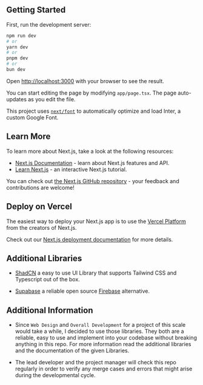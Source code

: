 

## Getting Started

First, run the development server:

```bash
npm run dev
# or
yarn dev
# or
pnpm dev
# or
bun dev
```

Open [http://localhost:3000](http://localhost:3000) with your browser to see the result.

You can start editing the page by modifying `app/page.tsx`. The page auto-updates as you edit the file.

This project uses [`next/font`](https://nextjs.org/docs/basic-features/font-optimization) to automatically optimize and load Inter, a custom Google Font.

## Learn More

To learn more about Next.js, take a look at the following resources:

- [Next.js Documentation](https://nextjs.org/docs) - learn about Next.js features and API.
- [Learn Next.js](https://nextjs.org/learn) - an interactive Next.js tutorial.

You can check out [the Next.js GitHub repository](https://github.com/vercel/next.js/) - your feedback and contributions are welcome!

## Deploy on Vercel

The easiest way to deploy your Next.js app is to use the [Vercel Platform](https://vercel.com/new?utm_medium=default-template&filter=next.js&utm_source=create-next-app&utm_campaign=create-next-app-readme) from the creators of Next.js.

Check out our [Next.js deployment documentation](https://nextjs.org/docs/deployment) for more details.

## Additional Libraries 

 - [ShadCN](https://ui.shadcn.com/) a easy to use UI Library that supports Tailwind CSS and Typescript out of the box.

 - [Supabase](https://supabase.com/) a reliable open source [Firebase](https://firebase.google.com/) alternative.


## Additional Information

- Since `Web Design` and `Overall Development` for a project of this scale would take a while, I decided to use those libraries. They both are a reliable, easy to use and implement into your codebase without breaking anything in this repo. For more information read the additional libraries and the documentation of the given Libraries.

- The lead developer and the project manager will check this repo regularly in order to verify any merge cases and errors that might arise during the developmental cycle.

  
